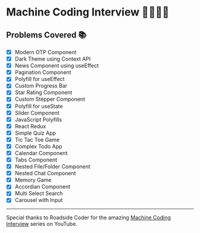 # Machine Coding Interview 🤖👨🏻‍💻

## Problems Covered 📚

- [x] Modern OTP Component 
- [x] Dark Theme using Context API 
- [x] News Component using useEffect 
- [x] Pagination Component
- [x] Polyfill for useEffect
- [x] Custom Progress Bar 
- [x] Star Rating Component 
- [x] Custom Stepper Component
- [x] Polyfill for useState
- [x] Slider Component 
- [x] JavaScript Polyfills 
- [x] React Redux 
- [x] Simple Quiz App 
- [x] Tic Tac Toe Game
- [x] Complex Todo App
- [x] Calendar Component
- [x] Tabs Component
- [x] Nested File/Folder Component
- [x] Nested Chat Component 
- [x] Memory Game
- [x] Accordian Component
- [x] Multi Select Search
- [x] Carousel with Input

--- 

Special thanks to Roadside Coder for the amazing [Machine Coding Interview](https://www.youtube.com/playlist?list=PLKhlp2qtUcSYQojD5G-ElgHezoCyq2Hgo) series on YouTube.
